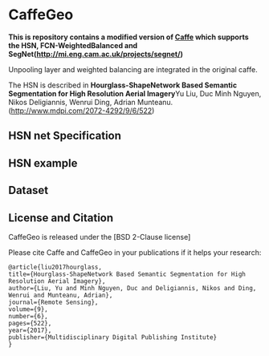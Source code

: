 # CaffeGeo

**This is repository contains a modified version of [Caffe](https://github.com/BVLC/caffe) which supports the HSN, FCN-WeightedBalanced and SegNet(http://mi.eng.cam.ac.uk/projects/segnet/)**

Unpooling layer and weighted balancing are integrated in the original caffe.

The HSN is described in **Hourglass-ShapeNetwork Based Semantic Segmentation for High Resolution Aerial Imagery**Yu Liu, Duc Minh Nguyen, Nikos Deligiannis, Wenrui Ding, Adrian Munteanu. (http://www.mdpi.com/2072-4292/9/6/522)

## HSN net Specification

## HSN example

## Dataset

## License and Citation

CaffeGeo is released under the [BSD 2-Clause license]

Please cite Caffe and CaffeGeo in your publications if it helps your research:

	@article{liu2017hourglass,
	title={Hourglass-ShapeNetwork Based Semantic Segmentation for High Resolution Aerial Imagery},
	author={Liu, Yu and Minh Nguyen, Duc and Deligiannis, Nikos and Ding, Wenrui and Munteanu, Adrian},
	journal={Remote Sensing},
	volume={9},
	number={6},
	pages={522},
	year={2017},
	publisher={Multidisciplinary Digital Publishing Institute}
	}

